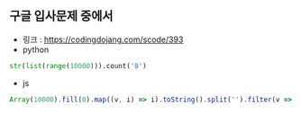 ## 구글 입사문제 중에서

-   링크 : https://codingdojang.com/scode/393
-   python

```py
str(list(range(10000))).count('8')
```

-   js

```js
Array(10000).fill(0).map((v, i) => i).toString().split('').filter(v => v === '8').length
```

